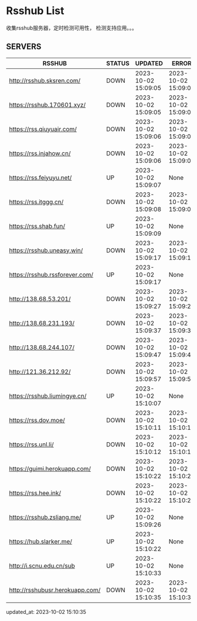 # Rsshub List

收集rsshub服务器，定时检测可用性， 检测支持应用。。。


## SERVERS

|  RSSHUB   | STATUS  | UPDATED  | ERROR  | TWITTER |  
|  ----  | ----  | ----  | ----  | ---- |  
| http://rsshub.sksren.com/ | DOWN | 2023-10-02 15:09:05 | 2023-10-02 15:09:05 |  
| https://rsshub.170601.xyz/ | DOWN | 2023-10-02 15:09:05 | 2023-10-02 15:09:05 |  
| https://rss.qiuyuair.com/ | DOWN | 2023-10-02 15:09:06 | 2023-10-02 15:09:06 |  
| https://rss.injahow.cn/ | DOWN | 2023-10-02 15:09:06 | 2023-10-02 15:09:06 |  
| https://rss.feiyuyu.net/ | UP | 2023-10-02 15:09:07 | None ||  
| https://rss.itggg.cn/ | DOWN | 2023-10-02 15:09:08 | 2023-10-02 15:09:08 |  
| https://rss.shab.fun/ | UP | 2023-10-02 15:09:09 | None ||  
| https://rsshub.uneasy.win/ | DOWN | 2023-10-02 15:09:17 | 2023-10-02 15:09:17 |  
| https://rsshub.rssforever.com/ | UP | 2023-10-02 15:09:17 | None ||  
| http://138.68.53.201/ | DOWN | 2023-10-02 15:09:27 | 2023-10-02 15:09:27 |  
| http://138.68.231.193/ | DOWN | 2023-10-02 15:09:37 | 2023-10-02 15:09:37 |  
| http://138.68.244.107/ | DOWN | 2023-10-02 15:09:47 | 2023-10-02 15:09:47 |  
| http://121.36.212.92/ | DOWN | 2023-10-02 15:09:57 | 2023-10-02 15:09:57 |  
| https://rsshub.liumingye.cn/ | UP | 2023-10-02 15:10:07 | None ||  
| https://rss.dov.moe/ | DOWN | 2023-10-02 15:10:11 | 2023-10-02 15:10:11 |  
| https://rss.unl.li/ | DOWN | 2023-10-02 15:10:12 | 2023-10-02 15:10:12 |  
| https://guimi.herokuapp.com/ | DOWN | 2023-10-02 15:10:22 | 2023-10-02 15:10:22 |  
| https://rss.hee.ink/ | DOWN | 2023-10-02 15:10:22 | 2023-10-02 15:10:22 |  
| https://rsshub.zsliang.me/ | UP | 2023-10-02 15:09:26 | None |OK|  
| https://hub.slarker.me/ | UP | 2023-10-02 15:10:22 | None ||  
| http://i.scnu.edu.cn/sub | UP | 2023-10-02 15:10:33 | None ||  
| http://rsshubusr.herokuapp.com/ | DOWN | 2023-10-02 15:10:35 | 2023-10-02 15:10:35 |  
  

updated_at: 2023-10-02 15:10:35  
